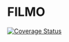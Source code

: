 # FILMO

[![Coverage Status](https://coveralls.io/repos/github/Snow-Media-Technologies/filmo-backend/badge.svg?branch=develop)](https://coveralls.io/github/Snow-Media-Technologies/filmo-backend?branch=develop)